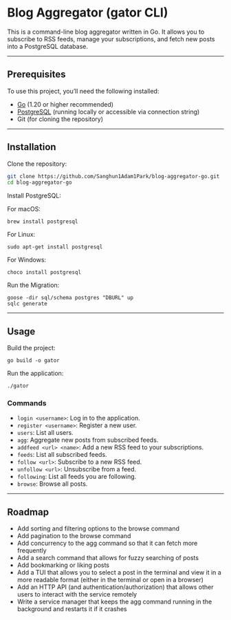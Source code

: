 # Blog Aggregator (gator CLI)

This is a command-line blog aggregator written in Go. It allows you to subscribe to RSS feeds, manage your subscriptions, and fetch new posts into a PostgreSQL database.

---

## Prerequisites

To use this project, you’ll need the following installed:

- [Go](https://go.dev/dl/) (1.20 or higher recommended)
- [PostgreSQL](https://www.postgresql.org/download/) (running locally or accessible via connection string)
- Git (for cloning the repository)

---

## Installation

Clone the repository:

```bash
git clone https://github.com/Sanghun1Adam1Park/blog-aggregator-go.git
cd blog-aggregator-go
```

Install PostgreSQL:

For macOS:
```
brew install postgresql
```

For Linux:
```
sudo apt-get install postgresql
```

For Windows:
```
choco install postgresql
```

Run the Migration:

```
goose -dir sql/schema postgres "DBURL" up
sqlc generate
```

---

## Usage

Build the project:

```
go build -o gator
```

Run the application:

```
./gator
```

### Commands

- `login <username>`: Log in to the application.
- `register <username>`: Register a new user.
- `users`: List all users.
- `agg`: Aggregate new posts from subscribed feeds.
- `addfeed <url> <name>`: Add a new RSS feed to your subscriptions.
- `feeds`: List all subscribed feeds.
- `follow <url>`: Subscribe to a new RSS feed.
- `unfollow <url>`: Unsubscribe from a feed.
- `following`: List all feeds you are following.
- `browse`: Browse all posts.

---

## Roadmap

* Add sorting and filtering options to the browse command
* Add pagination to the browse command
* Add concurrency to the agg command so that it can fetch more frequently
* Add a search command that allows for fuzzy searching of posts
* Add bookmarking or liking posts
* Add a TUI that allows you to select a post in the terminal and view it in a more readable format (either in the terminal or open in a browser)
* Add an HTTP API (and authentication/authorization) that allows other users to interact with the service remotely
* Write a service manager that keeps the agg command running in the background and restarts it if it crashes
